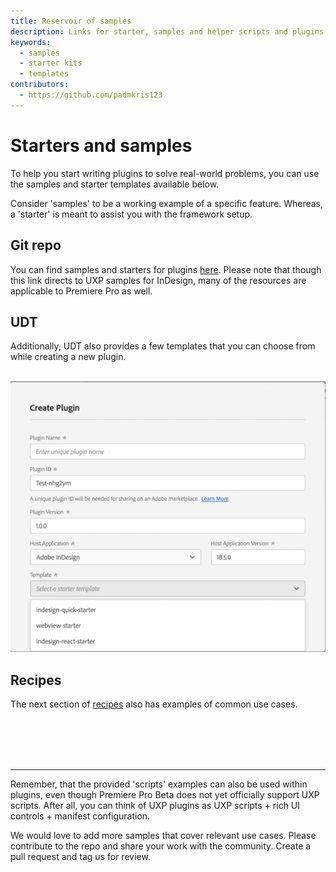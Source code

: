 ```yaml
---
title: Reservoir of samples
description: Links for starter, samples and helper scripts and plugins
keywords:
  - samples
  - starter kits
  - templates
contributors:
  - https://github.com/padmkris123
---
```


# Starters and samples

To help you start writing <!--scripts and -->plugins to solve real-world problems, you can use the samples and starter templates available below.

Consider 'samples' to be a working example of a specific feature. Whereas, a 'starter' is meant to assist you with the framework setup.

## Git repo

You can find samples and starters for plugins [here](https://github.com/AdobeDocs/uxp-indesign-samples). Please note that though this link directs to UXP samples for InDesign, many of the resources are applicable to Premiere Pro as well. 

## UDT

Additionally, UDT also provides a few templates that you can choose from while creating a new plugin. <br></br>

![Templates in UDT](create-plugin-template.png)

## Recipes

The next section of [recipes](../recipes/) also has examples of common use cases.

<br></br> <br></br>

---

Remember, that the provided 'scripts' examples can also be used within plugins, even though Premiere Pro Beta does not yet officially support UXP scripts. After all, you can think of UXP plugins as UXP scripts + rich UI controls + manifest configuration.

We would love to add more samples that cover relevant use cases. Please contribute to the repo and share your work with the community. Create a pull request and tag us for review.
